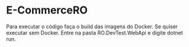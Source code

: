 # E-CommerceRO
Para executar o código faça o build das imagens do Docker.
Se quiser executar sem Docker.
Entre na pasta RO.DevTest.WebApi e digite dotnet run.
